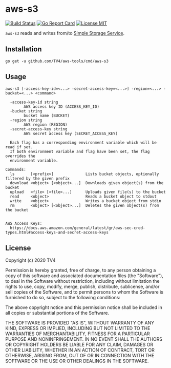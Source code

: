 # aws-s3

[![Build Status](https://github.com/TV4/aws-tools/workflows/build/badge.svg)](https://github.com/TV4/aws-tools/actions?query=workflow%3Abuild)
[![Go Report Card](https://goreportcard.com/badge/github.com/TV4/aws-tools)](https://goreportcard.com/report/github.com/TV4/aws-tools)
[![License MIT](https://img.shields.io/badge/license-MIT-lightgrey.svg?style=flat)](https://github.com/TV4/aws-tools#license)

`aws-s3` reads and writes from/to
[Simple Storage Service](https://aws.amazon.com/s3/).

## Installation
```
go get -u github.com/TV4/aws-tools/cmd/aws-s3
```

## Usage
```
aws-s3 [-access-key-id=<...> -secret-access-key=<...>] -region=<...> -bucket=<...> <command>

  -access-key-id string
        AWS access key ID (ACCESS_KEY_ID)
  -bucket string
        bucket name (BUCKET)
  -region string
        AWS region (REGION)
  -secret-access-key string
        AWS secret access key (SECRET_ACCESS_KEY)

  Each flag has a corresponding environment variable which will be read if set.
  If both environment variable and flag have been set, the flag overrides the
  environment variable.

Commands:
  ls       [<prefix>]              Lists bucket objects, optionally filtered by the given prefix
  download <object> [<object>...]  Downloads given object(s) from the bucket
  upload   <file> [<file>...]      Uploads given file(s) to the bucket
  read     <object>                Reads a bucket object to stdout
  write    <object>                Writes a bucket object from stdin
  rm       <object> [<object>...]  Deletes the given object(s) from the bucket


AWS Access Keys:
  https://docs.aws.amazon.com/general/latest/gr/aws-sec-cred-types.html#access-keys-and-secret-access-keys
```

## License
Copyright (c) 2020 TV4

Permission is hereby granted, free of charge, to any person obtaining a copy of
this software and associated documentation files (the "Software"), to deal in
the Software without restriction, including without limitation the rights to
use, copy, modify, merge, publish, distribute, sublicense, and/or sell copies of
the Software, and to permit persons to whom the Software is furnished to do so,
subject to the following conditions:

The above copyright notice and this permission notice shall be included in all
copies or substantial portions of the Software.

THE SOFTWARE IS PROVIDED "AS IS", WITHOUT WARRANTY OF ANY KIND, EXPRESS OR
IMPLIED, INCLUDING BUT NOT LIMITED TO THE WARRANTIES OF MERCHANTABILITY, FITNESS
FOR A PARTICULAR PURPOSE AND NONINFRINGEMENT. IN NO EVENT SHALL THE AUTHORS OR
COPYRIGHT HOLDERS BE LIABLE FOR ANY CLAIM, DAMAGES OR OTHER LIABILITY, WHETHER
IN AN ACTION OF CONTRACT, TORT OR OTHERWISE, ARISING FROM, OUT OF OR IN
CONNECTION WITH THE SOFTWARE OR THE USE OR OTHER DEALINGS IN THE SOFTWARE.
